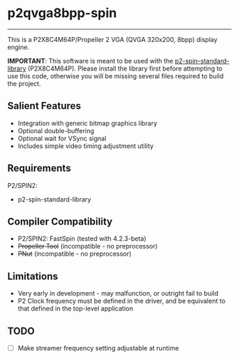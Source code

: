 # p2qvga8bpp-spin
-----------------

This is a P2X8C4M64P/Propeller 2 VGA (QVGA 320x200, 8bpp) display engine.

**IMPORTANT**: This software is meant to be used with the [p2-spin-standard-library](https://github.com/avsa242/p2-spin-standard-library) (P2X8C4M64P). Please install the library first before attempting to use this code, otherwise you will be missing several files required to build the project.

## Salient Features

* Integration with generic bitmap graphics library
* Optional double-buffering
* Optional wait for VSync signal
* Includes simple video timing adjustment utility

## Requirements

P2/SPIN2:
* p2-spin-standard-library

## Compiler Compatibility

* P2/SPIN2: FastSpin (tested with 4.2.3-beta)
* ~~Propeller Tool~~ (incompatible - no preprocessor)
* ~~PNut~~ (incompatible - no preprocessor)

## Limitations

* Very early in development - may malfunction, or outright fail to build
* P2 Clock frequency must be defined in the driver, and be equivalent to that defined in the top-level application

## TODO

- [ ] Make streamer frequency setting adjustable at runtime
